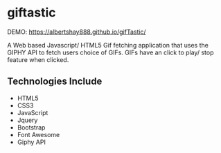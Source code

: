 # giftastic

DEMO: https://albertshay888.github.io/gifTastic/


A Web based Javascript/ HTML5 Gif fetching application that uses the GIPHY API to fetch users choice of GIFs. 
GIFs have an click to play/ stop feature when clicked.

## Technologies Include
+ HTML5
+ CSS3
+ JavaScript
+ Jquery
+ Bootstrap
+ Font Awesome
+ Giphy API
